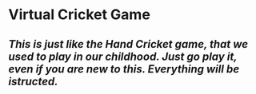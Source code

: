 # Virtual Cricket Game
## _This is just like the Hand Cricket game, that we used to play in our childhood. Just go play it, even if you are new to this. Everything will be istructed._